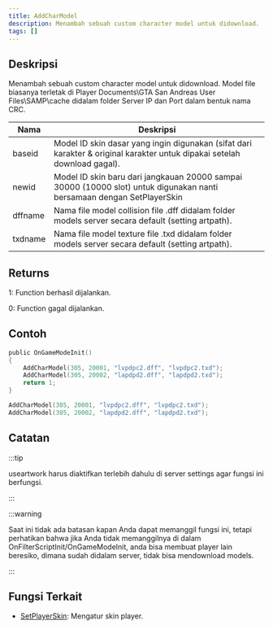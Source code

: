 ```yaml
---
title: AddCharModel
description: Menambah sebuah custom character model untuk didownload.
tags: []
---
```


<VersionWarn version='SA-MP 0.3.DL R1' />

## Deskripsi

Menambah sebuah custom character model untuk didownload. Model file biasanya terletak di Player Documents\GTA San Andreas User Files\SAMP\cache didalam folder Server IP dan Port dalam bentuk nama CRC.

| Nama    | Deskripsi                                                                                                    |
| ------- | -------------------------------------------------------------------------------------------------------------- |
| baseid  | Model ID skin dasar yang ingin digunakan (sifat dari karakter & original karakter untuk dipakai setelah download gagal). |
| newid   | Model ID skin baru dari jangkauan 20000 sampai 30000 (10000 slot) untuk digunakan nanti bersamaan dengan SetPlayerSkin             |
| dffname | Nama file model collision file .dff didalam folder models server secara default (setting artpath).            |
| txdname | Nama file model texture file .txd didalam folder models server secara default (setting artpath).              |

## Returns

1: Function berhasil dijalankan.

0: Function gagal dijalankan.

## Contoh

```c
public OnGameModeInit()
{
    AddCharModel(305, 20001, "lvpdpc2.dff", "lvpdpc2.txd");
    AddCharModel(305, 20002, "lapdpd2.dff", "lapdpd2.txd");
    return 1;
}
```

```c
AddCharModel(305, 20001, "lvpdpc2.dff", "lvpdpc2.txd");
AddCharModel(305, 20002, "lapdpd2.dff", "lapdpd2.txd");
```

## Catatan

:::tip

useartwork harus diaktifkan terlebih dahulu di server settings agar fungsi ini berfungsi.

:::

:::warning

Saat ini tidak ada batasan kapan Anda dapat memanggil fungsi ini, tetapi perhatikan bahwa jika Anda tidak memanggilnya di dalam OnFilterScriptInit/OnGameModeInit, anda bisa membuat player lain beresiko, dimana sudah didalam server, tidak bisa mendownload models.

:::

## Fungsi Terkait

- [SetPlayerSkin](SetPlayerSkin): Mengatur skin player.
